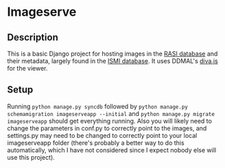 Imageserve
==========

Description
-----------
This is a basic Django project for hosting images in the [RASI database](https://images.rasi.mcgill.ca) and their metadata, largely found in the [ISMI database](https://openmind-ismi-dev.mpiwg-berlin.mpg.de/om4-ismi/). It uses DDMAL's [diva.js](https://github.com/DDMAL/diva.js) for the viewer.

Setup
-----
Running `python manage.py syncdb` followed by `python manage.py schemamigration imageserveapp --initial` and `python manage.py migrate imageserveapp` should get everything running. Also you will likely need to change the parameters in conf.py to correctly point to the images, and settings.py may need to be changed to correctly point to your local imageserveapp folder (there's probably a better way to do this automatically, which I have not considered since I expect nobody else will use this project).